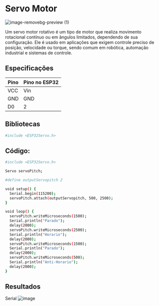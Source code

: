 # Servo Motor
![image-removebg-preview (1)](https://github.com/JulioAmaral007/Biodigestor/blob/main/Sensores/ESP32/esp-32.png)

Um servo motor rotativo é um tipo de motor que realiza movimento rotacional contínuo ou em ângulos limitados, dependendo de sua configuração. Ele é usado em aplicações que exigem controle preciso de posição, velocidade ou torque, sendo comum em robótica, automação industrial e sistemas de controle.

## Especificações
| Pino                                | Pino no ESP32                     |
|-------------------------------------|-----------------------------------|
| VCC                                 | Vin                               |
| GND                                 | GND                               |
| D0                                  | 2                                 | 

## Bibliotecas

```bash
#include <ESP32Servo.h>
```

## Código:

```bash
#include <ESP32Servo.h>

Servo servoPitch;

#define outputServopitch 2

void setup() {
  Serial.begin(115200);
  servoPitch.attach(outputServopitch, 500, 2500);
}

void loop() {
  servoPitch.writeMicroseconds(1500);
  Serial.println("Parado");
  delay(2000);
  servoPitch.writeMicroseconds(2500);
  Serial.println("Horario");
  delay(2000);
  servoPitch.writeMicroseconds(1500);
  Serial.println("Parado");
  delay(2000);
  servoPitch.writeMicroseconds(500);
  Serial.println("Anti-Horario");
  delay(2000);
}
```
## Resultados
Serial
![image](https://github.com/user-attachments/assets/ef0a3af2-5cb4-4032-b228-2658738b72c6)

